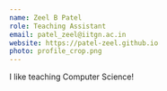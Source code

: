 ```yaml
---
name: Zeel B Patel
role: Teaching Assistant
email: patel_zeel@iitgn.ac.in 
website: https://patel-zeel.github.io
photo: profile_crop.png
---
```


I like teaching Computer Science!
